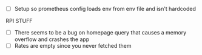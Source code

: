 -   [ ] Setup so prometheus config loads env from env file and isn't hardcoded

RPI STUFF

-   [ ] There seems to be a bug on homepage query that causes a memory overflow and crashes the app
-   [ ] Rates are empty since you never fetched them
